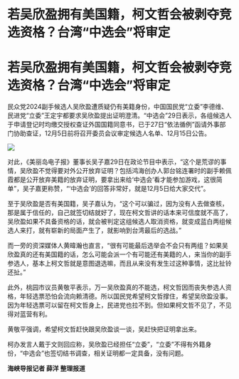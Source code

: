 # 若吴欣盈拥有美国籍，柯文哲会被剥夺竞选资格？台湾“中选会”将审定

# 若吴欣盈拥有美国籍，柯文哲会被剥夺竞选资格？台湾“中选会”将审定

民众党2024副手候选人吴欣盈遭质疑仍有美籍身份，中国国民党“立委”李德维、民进党“立委”王定宇都要求吴欣盈提出证明澄清。“中选会”29日表示，各组候选人于申请登记时均缴交授权查证外国国籍同意书，已于27日“依法循例”函请外事部门协助查证，12月5日前将召开委员会议审定候选人名单、12月15日公告。

![](https://inews.gtimg.com/om_bt/OUDSs2Sznq5yYa66f9QSFT2M9_qfq4XHt1i2EBZCyt3KQAA/1000)

对此，《美丽岛电子报》董事长吴子嘉29日在政论节目中表示，“这个是荒谬的事情，吴欣盈不觉得要对外公开放弃证明？包括鸿海创办人郭台铭连署时的副手赖佩霞都是公开放弃美籍的放弃证明，要拿出来给‘中选会’看才能参加游戏，这很简单”，吴子嘉更称赞，“‘中选会’的回答非常好，就是12月5日给大家交代”。

至于吴欣盈是否有美国籍，吴子嘉认为，“这个可以骗过，因为没有人去做查核，那是属于信任的，自己就签切结就好了，现在柯文哲讲的话本来可信度就不高了，吴欣盈如果不具备资格的话，就会被判定这组候选人取消资格，就变成蓝白两组候选人来打，就有崭新的局面产生了，就影响到台湾最后的选战。”

而一旁的资深媒体人黄暐瀚也直言，“很有可能最后选举会不会只有两组？如果吴欣盈真的还有美国籍的话，怎么可能会派一个有可能还有美籍的人，来当你的副手参选人，基本上柯文哲就是意图退选嘛，而且从来没有发生过这种事情，这比扯铃还扯。”

此外，桃园市议员黄敬平表示，万一吴欣盈真的不能选，柯文哲因而丧失参选人资格，年轻选票恐怕会流向赖清德。所以国民党希望柯文哲撑住，希望吴欣盈没事。因为年轻选票可以留在柯文哲身上，民进党也拉不到。但如果柯文哲不见了，不见得对蓝营有利。

黄敬平强调，希望柯文哲赶快跟吴欣盈谈一谈，吴赶快把证明拿出来。

柯办发言人戴于文则回应称，吴欣盈已经担任“立委”，“立委”不得有外籍身份，“中选会”也签切结书调查，相关证明都一定具备，没有问题。

**海峡导报记者 薛洋 整理报道**


